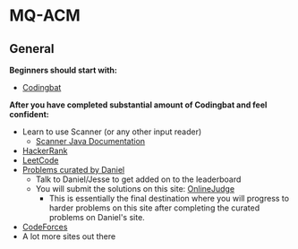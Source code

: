 # MQ-ACM

## General

**Beginners should start with:**

- [Codingbat](https://codingbat.com/)

**After you have completed substantial amount of Codingbat and feel confident:**

- Learn to use Scanner (or any other input reader)
    - [Scanner Java Documentation](https://docs.oracle.com/en/java/javase/12/docs/api/java.base/java/util/Scanner.html)
- [HackerRank](https://www.hackerrank.com/)
- [LeetCode](https://leetcode.com/)
- [Problems curated by Daniel](http://www.mqacm.ninja/problems)
    - Talk to Daniel/Jesse to get added on to the leaderboard
    - You will submit the solutions on this site: [OnlineJudge](https://onlinejudge.org/)
        - This is essentially the final destination where you will progress to harder problems on this site after completing the curated problems on Daniel's site.
- [CodeForces](https://codeforces.com/)
- A lot more sites out there

